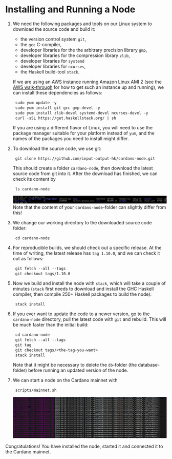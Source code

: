 # Installing and Running a Node

1. We need the following packages and tools on our Linux system to download the source code and build it:
    - the version control system ``git``,
    - the ``gcc`` C-compiler,
    - developer libraries for the the arbitrary precision library ``gmp``,
    - developer libraries for the compression library ``zlib``,
    - developer libraries for ``systemd``
    - developer libraries for ``ncurses``,
    - the Haskell build-tool ``stack``.

   If we are using an AWS instance running Amazon Linux AMI 2 (see the [AWS walk-through](AWS.md) for how to get such an instance up and running), 
   we can install these dependencies as follows:

        sudo yum update -y
        sudo yum install git gcc gmp-devel -y
        sudo yum install zlib-devel systemd-devel ncurses-devel -y
        curl -sSL https://get.haskellstack.org/ | sh

   If you are using a different flavor of Linux, you will need to use the package manager suitable for your platform instead of ``yum``,
   and the names of the packages you need to install might differ.

2. To download the source code, we use git:

        git clone https://github.com/input-output-hk/cardano-node.git

   This should create a folder ``cardano-node``, then download the latest source code from git into it.
   After the download has finished, we can check its content by

        ls cardano-node

   ![Content of folder ``cardano-node``.](ls-cardano-node.png)
   Note that the content of your ``cardano-node``-folder can slightly differ from this!

3. We change our working directory to the downloaded source code folder:

        cd cardano-node

4. For reproducible builds, we should check out a specific release. At the time of writing, the latest release has `tag 1.10.0`, and we can check it out as follows:

        git fetch --all --tags
        git checkout tags/1.10.0

5. Now we build and install the node with ``stack``, 
   which will take a couple of minutes (``stack`` first needs to download and install the GHC Haskell compiler, then compile 250+ Haskell
   packages to build the node):

        stack install

6. If you ever want to update the code to a newer version, go to the ``cardano-node`` directory, pull the latest code with ``git`` and rebuild. 
   This will be much faster than the initial build:

        cd cardano-node
        git fetch --all --tags
        git tag
        git checkout tags/<the-tag-you-want>
        stack install

   Note that it might be necessary to delete the `db`-folder (the database-folder) before running an updated version of the node.

7. We can start a node on the Cardano mainnet with

        scripts/mainnet.sh

   ![Node running on mainnet.](mainnet.png)

Congratulations! You have installed the node, started it and connected it to the Cardano mainnet.
